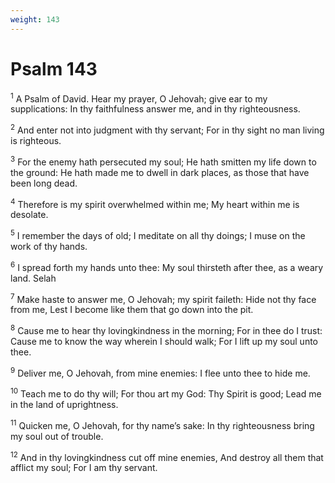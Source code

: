 ```yaml
---
weight: 143
---
```


# Psalm 143

<sup>1</sup> A Psalm of David. Hear my prayer, O Jehovah; give ear to my supplications: In thy faithfulness answer me, and in thy righteousness. 

<sup>2</sup> And enter not into judgment with thy servant; For in thy sight no man living is righteous. 

<sup>3</sup> For the enemy hath persecuted my soul; He hath smitten my life down to the ground: He hath made me to dwell in dark places, as those that have been long dead. 

<sup>4</sup> Therefore is my spirit overwhelmed within me; My heart within me is desolate. 

<sup>5</sup> I remember the days of old; I meditate on all thy doings; I muse on the work of thy hands. 

<sup>6</sup> I spread forth my hands unto thee: My soul thirsteth after thee, as a weary land. Selah 

<sup>7</sup> Make haste to answer me, O Jehovah; my spirit faileth: Hide not thy face from me, Lest I become like them that go down into the pit. 

<sup>8</sup> Cause me to hear thy lovingkindness in the morning; For in thee do I trust: Cause me to know the way wherein I should walk; For I lift up my soul unto thee. 

<sup>9</sup> Deliver me, O Jehovah, from mine enemies: I flee unto thee to hide me. 

<sup>10</sup> Teach me to do thy will; For thou art my God: Thy Spirit is good; Lead me in the land of uprightness. 

<sup>11</sup> Quicken me, O Jehovah, for thy name’s sake: In thy righteousness bring my soul out of trouble. 

<sup>12</sup> And in thy lovingkindness cut off mine enemies, And destroy all them that afflict my soul; For I am thy servant. 



